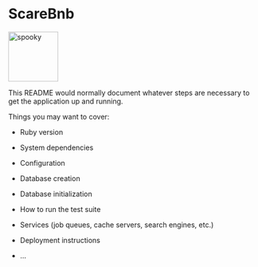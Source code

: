 # ScareBnb


<img src="https://github.com/Tom-Stilwell/ScareBnb/blob/master/app/assets/images/ghost.png" alt="spooky" align="center" width="100px" height="100px"/>

This README would normally document whatever steps are necessary to get the
application up and running.

Things you may want to cover:

* Ruby version

* System dependencies

* Configuration

* Database creation

* Database initialization

* How to run the test suite

* Services (job queues, cache servers, search engines, etc.)

* Deployment instructions

* ...
